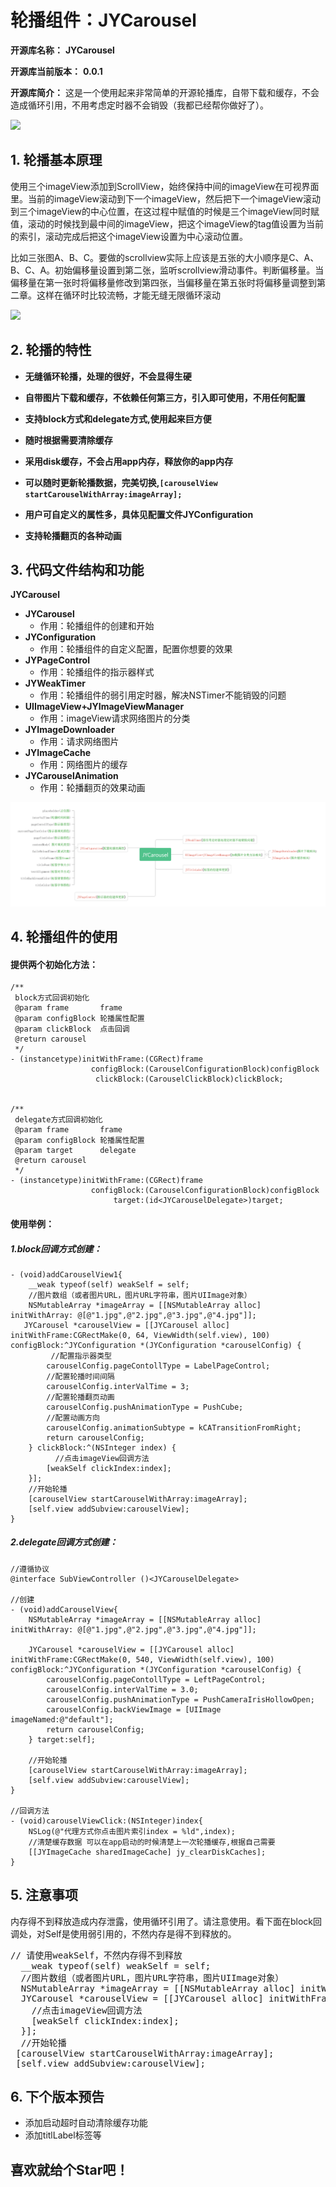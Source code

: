 # **轮播组件：JYCarousel**

**开源库名称：** **JYCarousel**

**开源库当前版本：** **0.0.1**

**开源库简介：** 这是一个使用起来非常简单的开源轮播库，自带下载和缓存，不会造成循环引用，不用考虑定时器不会销毁（我都已经帮你做好了）。


![](https://github.com/Delyer/JYCarousel/raw/master/JYCarouselImage/JYCarouselIcon.png)


## **1. 轮播基本原理**

使用三个imageView添加到ScrollView，始终保持中间的imageView在可视界面里。当前的imageView滚动到下一个imageView，然后把下一个imageView滚动到三个imageView的中心位置，在这过程中赋值的时候是三个imageView同时赋值，滚动的时候找到最中间的imageView，把这个imageView的tag值设置为当前的索引，滚动完成后把这个imageView设置为中心滚动位置。

比如三张图A、B、C。要做的scrollview实际上应该是五张的大小顺序是C、A、B、C、A。初始偏移量设置到第二张，监听scrollview滑动事件。判断偏移量。当偏移量在第一张时将偏移量修改到第四张，当偏移量在第五张时将偏移量调整到第二章。这样在循环时比较流畅，才能无缝无限循环滚动


![](https://github.com/Delyer/JYCarousel/raw/master/JYCarouselImage/JYCarouselAnimation.gif)


## **2. 轮播的特性**
- **无缝循环轮播，处理的很好，不会显得生硬**

- **自带图片下载和缓存，不依赖任何第三方，引入即可使用，不用任何配置**

- **支持block方式和delegate方式,使用起来巨方便**

- **随时根据需要清除缓存**

- **采用disk缓存，不会占用app内存，释放你的app内存**

- **可以随时更新轮播数据，完美切换,```[carouselView startCarouselWithArray:imageArray];```**

- **用户可自定义的属性多，具体见配置文件JYConfiguration**

- **支持轮播翻页的各种动画**


## **3. 代码文件结构和功能**

**JYCarousel**

- **JYCarousel**
	- 作用：轮播组件的创建和开始
- **JYConfiguration** 
	- 作用：轮播组件的自定义配置，配置你想要的效果
- **JYPageControl** 
	- 作用：轮播组件的指示器样式
- **JYWeakTimer**
	- 作用：轮播组件的弱引用定时器，解决NSTimer不能销毁的问题
- **UIImageView+JYImageViewManager** 
	- 作用：imageView请求网络图片的分类
- **JYImageDownloader**
	-  作用：请求网络图片
- **JYImageCache**
	- 作用：网络图片的缓存
- **JYCarouselAnimation**
	- 作用：轮播翻页的效果动画

![](https://github.com/Delyer/JYCarousel/raw/master/JYCarouselImage/JYCarouselStruct.png)

## **4. 轮播组件的使用**

#### **提供两个初始化方法：**

```
/**
 block方式回调初始化
 @param frame       frame
 @param configBlock 轮播属性配置
 @param clickBlock  点击回调
 @return carousel
 */
- (instancetype)initWithFrame:(CGRect)frame
                  configBlock:(CarouselConfigurationBlock)configBlock
                   clickBlock:(CarouselClickBlock)clickBlock;


/**
 delegate方式回调初始化
 @param frame       frame
 @param configBlock 轮播属性配置
 @param target      delegate
 @return carousel
 */
- (instancetype)initWithFrame:(CGRect)frame
                  configBlock:(CarouselConfigurationBlock)configBlock
                       target:(id<JYCarouselDelegate>)target;
```



#### **使用举例：**

##### **1.block回调方式创建：**

```
- (void)addCarouselView1{
    __weak typeof(self) weakSelf = self;
    //图片数组（或者图片URL，图片URL字符串，图片UIImage对象）
    NSMutableArray *imageArray = [[NSMutableArray alloc] initWithArray: @[@"1.jpg",@"2.jpg",@"3.jpg",@"4.jpg"]];
   JYCarousel *carouselView = [[JYCarousel alloc] initWithFrame:CGRectMake(0, 64, ViewWidth(self.view), 100) configBlock:^JYConfiguration *(JYConfiguration *carouselConfig) {			
   		 //配置指示器类型
        carouselConfig.pageContollType = LabelPageControl;
        //配置轮播时间间隔
        carouselConfig.interValTime = 3;
        //配置轮播翻页动画
        carouselConfig.pushAnimationType = PushCube;
        //配置动画方向
        carouselConfig.animationSubtype = kCATransitionFromRight;
        return carouselConfig;
    } clickBlock:^(NSInteger index) {
    	  //点击imageView回调方法
        [weakSelf clickIndex:index];
    }];
    //开始轮播
    [carouselView startCarouselWithArray:imageArray];
    [self.view addSubview:carouselView];
}
```

##### **2.delegate回调方式创建：**

```
//遵循协议
@interface SubViewController ()<JYCarouselDelegate>

//创建
- (void)addCarouselView{
    NSMutableArray *imageArray = [[NSMutableArray alloc] initWithArray: @[@"1.jpg",@"2.jpg",@"3.jpg",@"4.jpg"]];
    
    JYCarousel *carouselView = [[JYCarousel alloc] initWithFrame:CGRectMake(0, 540, ViewWidth(self.view), 100) configBlock:^JYConfiguration *(JYConfiguration *carouselConfig) {
        carouselConfig.pageContollType = LeftPageControl;
        carouselConfig.interValTime = 3.0;
        carouselConfig.pushAnimationType = PushCameraIrisHollowOpen;
        carouselConfig.backViewImage = [UIImage imageNamed:@"default"];
        return carouselConfig;
    } target:self];
    
    //开始轮播
    [carouselView startCarouselWithArray:imageArray];
    [self.view addSubview:carouselView];
}

//回调方法
- (void)carouselViewClick:(NSInteger)index{
    NSLog(@"代理方式你点击图片索引index = %ld",index);
    //清楚缓存数据 可以在app启动的时候清楚上一次轮播缓存,根据自己需要
    [[JYImageCache sharedImageCache] jy_clearDiskCaches];
}

```


## **5. 注意事项**

内存得不到释放造成内存泄露，使用循环引用了。请注意使用。看下面在block回调处，对Self是使用弱引用的，不然内存是得不到释放的。
<pre>
// 请使用weakSelf，不然内存得不到释放
  __weak typeof(self) weakSelf = self;
  //图片数组（或者图片URL，图片URL字符串，图片UIImage对象）
  NSMutableArray *imageArray = [[NSMutableArray alloc] initWithArray: @[@1.jpg,@2.jpg,@3.jpg,@4.jpg]];
  JYCarousel *carouselView = [[JYCarousel alloc] initWithFrame:CGRectMake(0, 64, ViewWidth(self.view), 100) configBlock:nil clickBlock:NSInteger index {
    //点击imageView回调方法
    [weakSelf clickIndex:index];
  }];
  //开始轮播
 [carouselView startCarouselWithArray:imageArray];
 [self.view addSubview:carouselView];
</pre>

## **6. 下个版本预告**

- 添加启动超时自动清除缓存功能
- 添加titlLabel标签等


## **喜欢就给个Star吧！**
